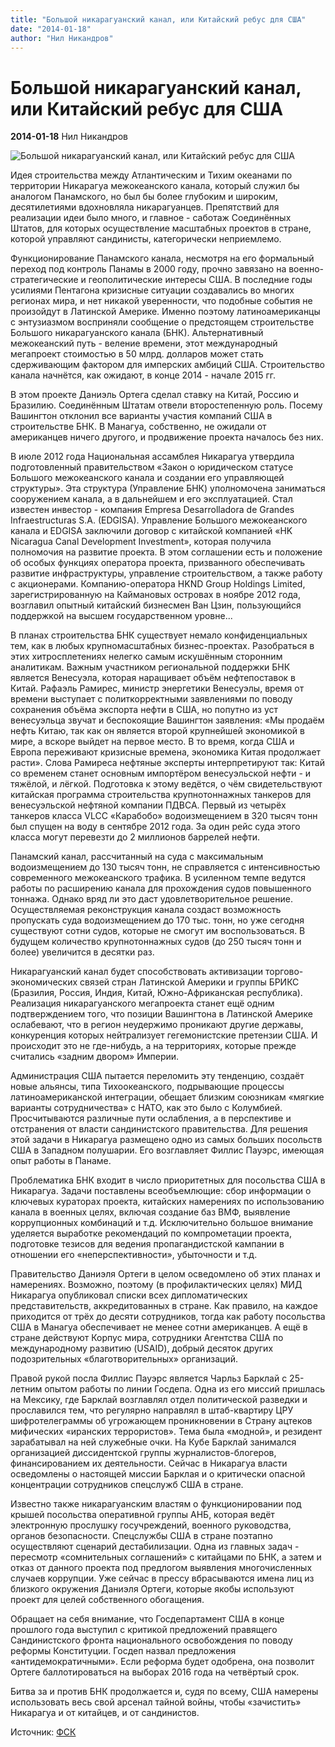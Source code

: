 ```yaml
---
title: "Большой никарагуанский канал, или Китайский ребус для США"
date: "2014-01-18"
author: "Нил Никандров"
---
```


# Большой никарагуанский канал, или Китайский ребус для США

**2014-01-18** Нил Никандров

![Большой никарагуанский канал, или Китайский ребус для США](http://www.midiario.com/sites/default/files/styles/300x_scale/public/uhora/prpose_44.jpg)

Идея строительства между Атлантическим и Тихим океанами по территории Никарагуа межокеанского канала, который служил бы аналогом Панамского, но был бы более глубоким и широким, десятилетиями вдохновляла никарагуанцев. Препятствий для реализации идеи было много, и главное - саботаж Соединённых Штатов, для которых осуществление масштабных проектов в стране, которой управляют сандинисты, категорически неприемлемо.

Функционирование Панамского канала, несмотря на его формальный переход под контроль Панамы в 2000 году, прочно завязано на военно-стратегические и геополитические интересы США. В последние годы усилиями Пентагона кризисные ситуации создавались во многих регионах мира, и нет никакой уверенности, что подобные события не произойдут в Латинской Америке. Именно поэтому латиноамериканцы с энтузиазмом восприняли сообщение о предстоящем строительстве Большого никарагуанского канала (БНК). Альтернативный межокеанский путь - веление времени, этот международный мегапроект стоимостью в 50 млрд. долларов может стать сдерживающим фактором для имперских амбиций США. Строительство канала начнётся, как ожидают, в конце 2014 - начале 2015 гг.

В этом проекте Даниэль Ортега сделал ставку на Китай, Россию и Бразилию. Соединённым Штатам отвели второстепенную роль. Посему Вашингтон отклонил все варианты участия компаний США в строительстве БНК. В Манагуа, собственно, не ожидали от американцев ничего другого, и продвижение проекта началось без них.

В июле 2012 года Национальная ассамблея Никарагуа утвердила подготовленный правительством «Закон о юридическом статусе Большого межокеанского канала и создании его управляющей структуры». Эта структура (Управление БНК) уполномочена заниматься сооружением канала, а в дальнейшем и его эксплуатацией. Стал известен инвестор - компания Empresa Desarrolladora de Grandes Infraestructuras S.A. (EDGISA). Управление Большого межокеанского канала и EDGISA заключили договор с китайской компанией «HK Nicaragua Canal Development Investment», которая получила полномочия на развитие проекта. В этом соглашении есть и положение об особых функциях оператора проекта, призванного обеспечивать развитие инфраструктуры, управление строительством, а также работу с акционерами. Компанию-оператора HKND Group Holdings Limited, зарегистрированную на Каймановых островах в ноябре 2012 года, возглавил опытный китайский бизнесмен Ван Цзин, пользующийся поддержкой на высшем государственном уровне...

В планах строительства БНК существует немало конфиденциальных тем, как в любых крупномасштабных бизнес-проектах. Разобраться в этих хитросплетениях нелегко самым искушённым сторонним аналитикам. Важным участником региональной поддержки БНК является Венесуэла, которая наращивает объём нефтепоставок в Китай. Рафаэль Рамирес, министр энергетики Венесуэлы, время от времени выступает с политкорректными заявлениями по поводу сохранения объёма экспорта нефти в США, но попутно из уст венесуэльца звучат и беспокоящие Вашингтон заявления: «Мы продаём нефть Китаю, так как он является второй крупнейшей экономикой в мире, а вскоре выйдет на первое место. В то время, когда США и Европа переживают кризисные времена, экономика Китая продолжает расти». Слова Рамиреса нефтяные эксперты интерпретируют так: Китай со временем станет основным импортёром венесуэльской нефти - и тяжёлой, и лёгкой. Подготовка к этому ведётся, о чём свидетельствуют китайская программа строительства крупнотоннажных танкеров для венесуэльской нефтяной компании ПДВСА. Первый из четырёх танкеров класса VLCC «Карабобо» водоизмещением в 320 тысяч тонн был спущен на воду в сентябре 2012 года. За один рейс суда этого класса могут перевезти до 2 миллионов баррелей нефти.

Панамский канал, рассчитанный на суда с максимальным водоизмещением до 130 тысяч тонн, не справляется с интенсивностью современного межокеанского трафика. В усиленном темпе ведутся работы по расширению канала для прохождения судов повышенного тоннажа. Однако вряд ли это даст удовлетворительное решение. Осуществляемая реконструкция канала создаст возможность пропускать суда водоизмещением до 170 тыс. тонн, но уже сегодня существуют сотни судов, которые не смогут им воспользоваться. В будущем количество крупнотоннажных судов (до 250 тысяч тонн и более) увеличится в десятки раз.

Никарагуанский канал будет способствовать активизации торгово-экономических связей стран Латинской Америки и группы БРИКС (Бразилия, Россия, Индия, Китай, Южно-Африканская республика). Реализация никарагуанского мегапроекта станет ещё одним подтверждением того, что позиции Вашингтона в Латинской Америке ослабевают, что в регион неудержимо проникают другие державы, конкуренция которых нейтрализует гегемонистские претензии США. И происходит это не где-нибудь, а на территориях, которые прежде считались «задним двором» Империи.

Администрация США пытается переломить эту тенденцию, создаёт новые альянсы, типа Тихоокеанского, подрывающие процессы латиноамериканской интеграции, обещает близким союзникам «мягкие варианты сотрудничества» с НАТО, как это было с Колумбией. Просчитываются различные пути ослабления, а в перспективе и отстранения от власти сандинистского правительства. Для решения этой задачи в Никарагуа размещено одно из самых больших посольств США в Западном полушарии. Его возглавляет Филлис Пауэрс, имеющая опыт работы в Панаме.

Проблематика БНК входит в число приоритетных для посольства США в Никарагуа. Задачи поставлены всеобъемлющие: сбор информации о ключевых кураторах проекта, китайских намерениях по использованию канала в военных целях, включая создание баз ВМФ, выявление коррупционных комбинаций и т.д. Исключительно большое внимание уделяется выработке рекомендаций по компрометации проекта, подготовке тезисов для ведения пропагандистской кампании в отношении его «неперспективности», убыточности и т.д.

Правительство Даниэля Ортеги в целом осведомлено об этих планах и намерениях. Возможно, поэтому (в профилактических целях) МИД Никарагуа опубликовал списки всех дипломатических представительств, аккредитованных в стране. Как правило, на каждое приходится от трёх до десяти сотрудников, тогда как работу посольства США в Манагуа обеспечивает не менее сотни американцев. А ещё в стране действуют Корпус мира, сотрудники Агентства США по международному развитию (USAID), добрый десяток других подозрительных «благотворительных» организаций.

Правой рукой посла Филлис Пауэрс является Чарльз Барклай с 25-летним опытом работы по линии Госдепа. Одна из его миссий пришлась на Мексику, где Барклай возглавлял отдел политической разведки и прославился тем, что регулярно направлял в штаб-квартиру ЦРУ шифротелеграммы об угрожающем проникновении в Страну ацтеков мифических «иранских террористов». Тема была «модной», и резидент зарабатывал на ней служебные очки. На Кубе Барклай занимался организацией диссидентской группы журналистов-блогеров, финансированием их деятельности. Сейчас в Никарагуа власти осведомлены о настоящей миссии Барклая и о критически опасной концентрации сотрудников спецслужб США в стране.

Известно также никарагуанским властям о функционировании под крышей посольства оперативной группы АНБ, которая ведёт электронную прослушку госучреждений, военного руководства, органов безопасности. Спецслужбы США в стране поэтапно осуществляют сценарий дестабилизации. Одна из главных задач - пересмотр «сомнительных соглашений» с китайцами по БНК, а затем и отказ от данного проекта под предлогом выявления многочисленных случаев коррупции. Уже сейчас в прессу вбрасываются имена лиц из близкого окружения Даниэля Ортеги, которые якобы используют проект для целей собственного обогащения.

Обращает на себя внимание, что Госдепартамент США в конце прошлого года выступил с критикой предложений правящего Сандинистского фронта национального освобождения по поводу реформы Конституции. Госдеп назвал предложения «антидемократичными». Если реформа будет одобрена, она позволит Ортеге баллотироваться на выборах 2016 года на четвёртый срок.

Битва за и против БНК продолжается и, судя по всему, США намерены использовать весь свой арсенал тайной войны, чтобы «зачистить» Никарагуа и от китайцев, и от сандинистов.

Источник: [ФСК ](http://www.fondsk.ru/)